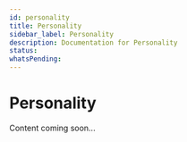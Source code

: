 ```yaml
---
id: personality
title: Personality
sidebar_label: Personality
description: Documentation for Personality
status: 
whatsPending: 
---
```


# Personality

Content coming soon...


